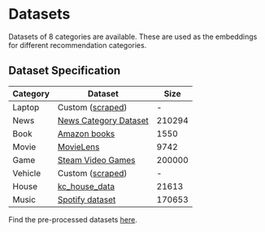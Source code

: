 # Datasets

Datasets of 8 categories are available. These are used as the embeddings for different recommendation categories.

## Dataset Specification

| Category | Dataset                                                                               | Size   |
|----------|---------------------------------------------------------------------------------------|--------|
| Laptop   | Custom ([scraped](https://www.newegg.com))                                            | -      |
| News     | [News Category Dataset](https://www.kaggle.com/datasets/rmisra/news-category-dataset) | 210294 |
| Book     | [Amazon books](https://www.kaggle.com/datasets/ashwinshetgaonkar/amazonbooks)         | 1550   |
| Movie    | [MovieLens](https://grouplens.org/datasets/movielens/)                                | 9742   |
| Game     | [Steam Video Games](https://www.kaggle.com/datasets/tamber/steam-video-games)         | 200000 |
| Vehicle  | Custom ([scraped](https://www.usedcars.com/))                                         | -      |
| House    | [kc_house_data](https://www.kaggle.com/datasets/shivachandel/kc-house-data)           | 21613  |
| Music    | [Spotify dataset](https://www.kaggle.com/datasets/vatsalmavani/spotify-dataset)       | 170653 |

Find the pre-processed
datasets [here](https://drive.google.com/drive/folders/1S9R76Hog0sK6cqWlwWIFauwS587-ianM?usp=sharing).
